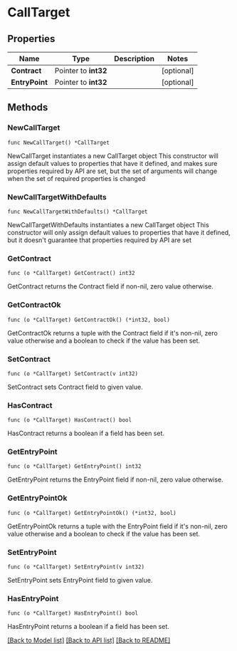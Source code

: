 # CallTarget

## Properties

Name | Type | Description | Notes
------------ | ------------- | ------------- | -------------
**Contract** | Pointer to **int32** |  | [optional] 
**EntryPoint** | Pointer to **int32** |  | [optional] 

## Methods

### NewCallTarget

`func NewCallTarget() *CallTarget`

NewCallTarget instantiates a new CallTarget object
This constructor will assign default values to properties that have it defined,
and makes sure properties required by API are set, but the set of arguments
will change when the set of required properties is changed

### NewCallTargetWithDefaults

`func NewCallTargetWithDefaults() *CallTarget`

NewCallTargetWithDefaults instantiates a new CallTarget object
This constructor will only assign default values to properties that have it defined,
but it doesn't guarantee that properties required by API are set

### GetContract

`func (o *CallTarget) GetContract() int32`

GetContract returns the Contract field if non-nil, zero value otherwise.

### GetContractOk

`func (o *CallTarget) GetContractOk() (*int32, bool)`

GetContractOk returns a tuple with the Contract field if it's non-nil, zero value otherwise
and a boolean to check if the value has been set.

### SetContract

`func (o *CallTarget) SetContract(v int32)`

SetContract sets Contract field to given value.

### HasContract

`func (o *CallTarget) HasContract() bool`

HasContract returns a boolean if a field has been set.

### GetEntryPoint

`func (o *CallTarget) GetEntryPoint() int32`

GetEntryPoint returns the EntryPoint field if non-nil, zero value otherwise.

### GetEntryPointOk

`func (o *CallTarget) GetEntryPointOk() (*int32, bool)`

GetEntryPointOk returns a tuple with the EntryPoint field if it's non-nil, zero value otherwise
and a boolean to check if the value has been set.

### SetEntryPoint

`func (o *CallTarget) SetEntryPoint(v int32)`

SetEntryPoint sets EntryPoint field to given value.

### HasEntryPoint

`func (o *CallTarget) HasEntryPoint() bool`

HasEntryPoint returns a boolean if a field has been set.


[[Back to Model list]](../README.md#documentation-for-models) [[Back to API list]](../README.md#documentation-for-api-endpoints) [[Back to README]](../README.md)


